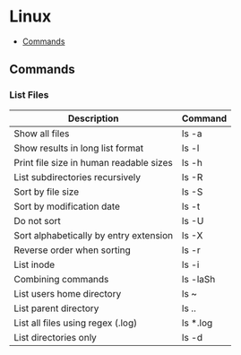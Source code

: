 # Linux 

* [Commands](Commands)

## Commands

### List Files

Description | Command
----------- | -------
Show all files	| ls -a
Show results in long list format | ls -l
Print file size in human readable sizes	| ls -h
List subdirectories recursively	| ls -R
Sort by file size | ls -S
Sort by modification date| ls -t
Do not sort | ls -U
Sort alphabetically by entry extension | ls -X
Reverse order when sorting | ls -r
List inode | ls -i
Combining commands | ls -laSh
List users home directory | ls ~
List parent directory | ls ..
List all files using regex (.log) | ls *.log
List directories only |	ls -d

